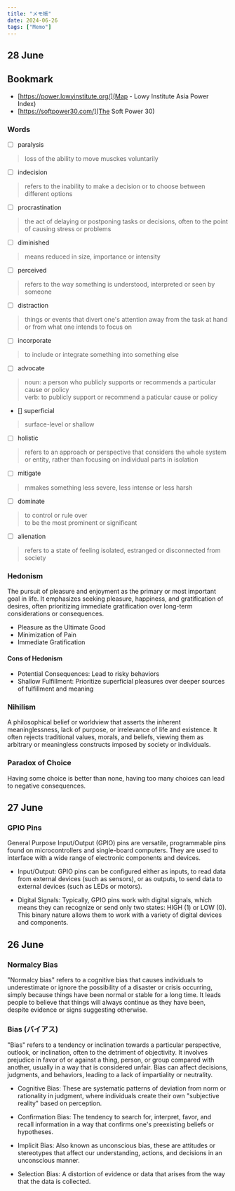 ```yaml
---
title: "メモ帳"
date: 2024-06-26
tags: ["Memo"]
---
```


## 28 June

## Bookmark

- [https://power.lowyinstitute.org/](Map - Lowy Institute Asia Power Index)
- [https://softpower30.com/](The Soft Power 30)

### Words

- [ ] paralysis
> loss of the ability to move musckes voluntarily

- [ ] indecision
> refers to the inability to make a decision or to choose between different options

- [ ] procrastination
> the act of delaying or postponing tasks or decisions, often to the point of causing stress or problems

- [ ] diminished
> means reduced in size, importance or intensity

- [ ] perceived
> refers to the way something is understood, interpreted or seen by someone

- [ ] distraction
> things or events that divert one's attention away from the task at hand or from what one intends to focus on

- [ ] incorporate
> to include or integrate something into something else

- [ ] advocate
> noun: a person who publicly supports or recommends a particular cause or policy <br/>
> verb: to publicly support or recommend a paticular cause or policy

- [] superficial
> surface-level or shallow

- [ ] holistic
> refers to an approach or perspective that considers the whole system or entity, rather than focusing on individual parts in isolation

- [ ] mitigate
> mmakes something less severe, less intense or less harsh

- [ ] dominate
> to control or rule over <br/>
> to be the most prominent or significant

- [ ] alienation
> refers to a state of feeling isolated, estranged or disconnected from society

### Hedonism

The pursuit of pleasure and enjoyment as the primary or most important goal in life. It emphasizes seeking pleasure, happiness, and gratification of desires, often prioritizing immediate gratification over long-term considerations or consequences.

- Pleasure as the Ultimate Good
- Minimization of Pain
- Immediate Gratification

#### Cons of Hedonism

- Potential Consequences: Lead to risky behaviors
- Shallow Fulfillment: Prioritize superficial pleasures over deeper sources of fulfillment and meaning

### Nihilism

A philosophical belief or worldview that asserts the inherent meaninglessness, lack of purpose, or irrelevance of life and existence. It often rejects traditional values, morals, and beliefs, viewing them as arbitrary or meaningless constructs imposed by society or individuals.

### Paradox of Choice

Having some choice is better than none, having too many choices can lead to negative consequences.

## 27 June

### GPIO Pins

General Purpose Input/Output (GPIO) pins are versatile, programmable pins found on microcontrollers and single-board computers. They are used to interface with a wide range of electronic components and devices.

- Input/Output: GPIO pins can be configured either as inputs, to read data from external devices (such as sensors), or as outputs, to send data to external devices (such as LEDs or motors).

- Digital Signals: Typically, GPIO pins work with digital signals, which means they can recognize or send only two states: HIGH (1) or LOW (0). This binary nature allows them to work with a variety of digital devices and components.

## 26 June

### Normalcy Bias

"Normalcy bias" refers to a cognitive bias that causes individuals to underestimate or ignore the possibility of a disaster or crisis occurring, simply because things have been normal or stable for a long time. It leads people to believe that things will always continue as they have been, despite evidence or signs suggesting otherwise.

### Bias (バイアス)

"Bias" refers to a tendency or inclination towards a particular perspective, outlook, or inclination, often to the detriment of objectivity. It involves prejudice in favor of or against a thing, person, or group compared with another, usually in a way that is considered unfair. Bias can affect decisions, judgments, and behaviors, leading to a lack of impartiality or neutrality.

- Cognitive Bias: These are systematic patterns of deviation from norm or rationality in judgment, where individuals create their own "subjective reality" based on perception.

- Confirmation Bias: The tendency to search for, interpret, favor, and recall information in a way that confirms one's preexisting beliefs or hypotheses.

- Implicit Bias: Also known as unconscious bias, these are attitudes or stereotypes that affect our understanding, actions, and decisions in an unconscious manner.

- Selection Bias: A distortion of evidence or data that arises from the way that the data is collected.